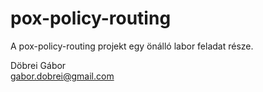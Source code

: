 pox-policy-routing
==================
A pox-policy-routing projekt egy önálló labor feladat része.

Döbrei Gábor</br>
gabor.dobrei@gmail.com
